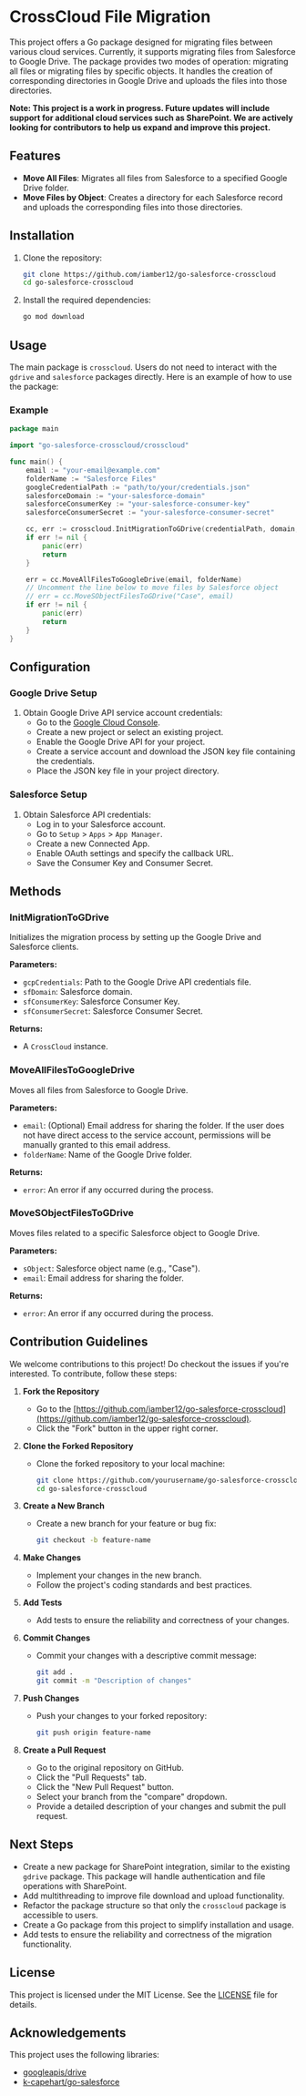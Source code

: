 # CrossCloud File Migration

This project offers a Go package designed for migrating files between various cloud services. Currently, it supports migrating files from Salesforce to Google Drive. The package provides two modes of operation: migrating all files or migrating files by specific objects. It handles the creation of corresponding directories in Google Drive and uploads the files into those directories.

**Note: This project is a work in progress. Future updates will include support for additional cloud services such as SharePoint. We are actively looking for contributors to help us expand and improve this project.**

## Features

- **Move All Files**: Migrates all files from Salesforce to a specified Google Drive folder.
- **Move Files by Object**: Creates a directory for each Salesforce record and uploads the corresponding files into those directories.

## Installation

1. Clone the repository:
    ```bash
    git clone https://github.com/iamber12/go-salesforce-crosscloud
    cd go-salesforce-crosscloud
    ```

2. Install the required dependencies:
    ```bash
    go mod download
    ```

## Usage

The main package is `crosscloud`. Users do not need to interact with the `gdrive` and `salesforce` packages directly. Here is an example of how to use the package:

### Example

```go
package main

import "go-salesforce-crosscloud/crosscloud"

func main() {
    email := "your-email@example.com"
    folderName := "Salesforce Files"
    googleCredentialPath := "path/to/your/credentials.json"
    salesforceDomain := "your-salesforce-domain"
    salesforceConsumerKey := "your-salesforce-consumer-key"
    salesforceConsumerSecret := "your-salesforce-consumer-secret"

    cc, err := crosscloud.InitMigrationToGDrive(credentialPath, domain, consumerKey, consumerSecret)
    if err != nil {
        panic(err)
        return
    }

    err = cc.MoveAllFilesToGoogleDrive(email, folderName)
    // Uncomment the line below to move files by Salesforce object
    // err = cc.MoveSObjectFilesToGDrive("Case", email)
    if err != nil {
        panic(err)
        return
    }
}
```

## Configuration

### Google Drive Setup

1. Obtain Google Drive API service account credentials:
   - Go to the [Google Cloud Console](https://console.cloud.google.com/).
   - Create a new project or select an existing project.
   - Enable the Google Drive API for your project.
   - Create a service account and download the JSON key file containing the credentials.
   - Place the JSON key file in your project directory.

### Salesforce Setup

1. Obtain Salesforce API credentials:
   - Log in to your Salesforce account.
   - Go to `Setup` > `Apps` > `App Manager`.
   - Create a new Connected App.
   - Enable OAuth settings and specify the callback URL.
   - Save the Consumer Key and Consumer Secret.

## Methods

### InitMigrationToGDrive

Initializes the migration process by setting up the Google Drive and Salesforce clients.

**Parameters:**
- `gcpCredentials`: Path to the Google Drive API credentials file.
- `sfDomain`: Salesforce domain.
- `sfConsumerKey`: Salesforce Consumer Key.
- `sfConsumerSecret`: Salesforce Consumer Secret.

**Returns:**
- A `CrossCloud` instance.

### MoveAllFilesToGoogleDrive

Moves all files from Salesforce to Google Drive.

**Parameters:**
- `email`: (Optional) Email address for sharing the folder. If the user does not have direct access to the service account, permissions will be manually granted to this email address.
- `folderName`: Name of the Google Drive folder.

**Returns:**
- `error`: An error if any occurred during the process.

### MoveSObjectFilesToGDrive

Moves files related to a specific Salesforce object to Google Drive.

**Parameters:**
- `sObject`: Salesforce object name (e.g., "Case").
- `email`: Email address for sharing the folder.

**Returns:**
- `error`: An error if any occurred during the process.

## Contribution Guidelines

We welcome contributions to this project! Do checkout the issues if you're interested. To contribute, follow these steps:

1. **Fork the Repository**
   - Go to the [https://github.com/iamber12/go-salesforce-crosscloud](https://github.com/iamber12/go-salesforce-crosscloud).
   - Click the "Fork" button in the upper right corner.

2. **Clone the Forked Repository**
   - Clone the forked repository to your local machine:
     ```bash
     git clone https://github.com/yourusername/go-salesforce-crosscloud.git
     cd go-salesforce-crosscloud
     ```

3. **Create a New Branch**
   - Create a new branch for your feature or bug fix:
     ```bash
     git checkout -b feature-name
     ```

4. **Make Changes**
   - Implement your changes in the new branch.
   - Follow the project's coding standards and best practices.

5. **Add Tests**
   - Add tests to ensure the reliability and correctness of your changes.

6. **Commit Changes**
   - Commit your changes with a descriptive commit message:
     ```bash
     git add .
     git commit -m "Description of changes"
     ```

7. **Push Changes**
   - Push your changes to your forked repository:
     ```bash
     git push origin feature-name
     ```

8. **Create a Pull Request**
   - Go to the original repository on GitHub.
   - Click the "Pull Requests" tab.
   - Click the "New Pull Request" button.
   - Select your branch from the "compare" dropdown.
   - Provide a detailed description of your changes and submit the pull request.

## Next Steps
- Create a new package for SharePoint integration, similar to the existing `gdrive` package. This package will handle authentication and file operations with SharePoint.
- Add multithreading to improve file download and upload functionality.
- Refactor the package structure so that only the `crosscloud` package is accessible to users.
- Create a Go package from this project to simplify installation and usage.
- Add tests to ensure the reliability and correctness of the migration functionality.

## License

This project is licensed under the MIT License. See the [LICENSE](https://github.com/iamber12/go-salesforce-crosscloud/blob/main/LICENSE) file for details.

## Acknowledgements

This project uses the following libraries:
- [googleapis/drive](https://pkg.go.dev/google.golang.org/api/drive/v3)
- [k-capehart/go-salesforce](https://github.com/k-capehart/go-salesforce)

